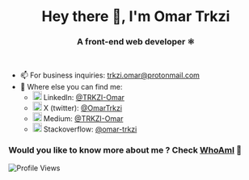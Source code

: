 <h1 align="center">Hey there 👋, I'm Omar Trkzi</h1>
<h3 align="center">A front-end web developer ⚛️</h3>
<br/>

- 📫 For business inquiries: trkzi.omar@protonmail.com
- 🔗 Where else you can find me: 
   - <img src="https://upload.wikimedia.org/wikipedia/commons/thumb/c/ca/LinkedIn_logo_initials.png/640px-LinkedIn_logo_initials.png" alt="in" width="18"> LinkedIn: [@TRKZI-Omar](https://www.linkedin.com/in/trkzi-omar/)
   - <img src="https://upload.wikimedia.org/wikipedia/commons/thumb/e/e6/Twitter-new-logo.jpg/640px-Twitter-new-logo.jpg" alt="X" width="18"> X (twitter): [@OmarTrkzi](https://twitter.com/OmarTrkzi)
  - <img src="https://upload.wikimedia.org/wikipedia/commons/e/ec/Medium_logo_Monogram.svg" alt="M" width="18"> Medium: [@TRKZI-Omar](https://medium.com/@TRKZI-Omar)
  - <img src="https://upload.wikimedia.org/wikipedia/commons/e/ef/Stack_Overflow_icon.svg" width="18"> Stackoverflow: [@omar-trkzi](https://stackoverflow.com/users/15553442/omar-trkzi)

### Would you like to know more about me ? Check [WhoAmI](https://www.devfit.me/whoami) 👀

![Profile Views](https://komarev.com/ghpvc/?username=Trkzi-Omar&color=1520a6)
